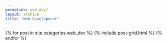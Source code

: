 ```yaml
---
permalink: web_dev/
layout: archive
title: "Web Development"
---
```

<div class="tiles">
{% for post in site.categories.web_dev %}
	{% include post-grid.html %}
{% endfor %}
</div>
